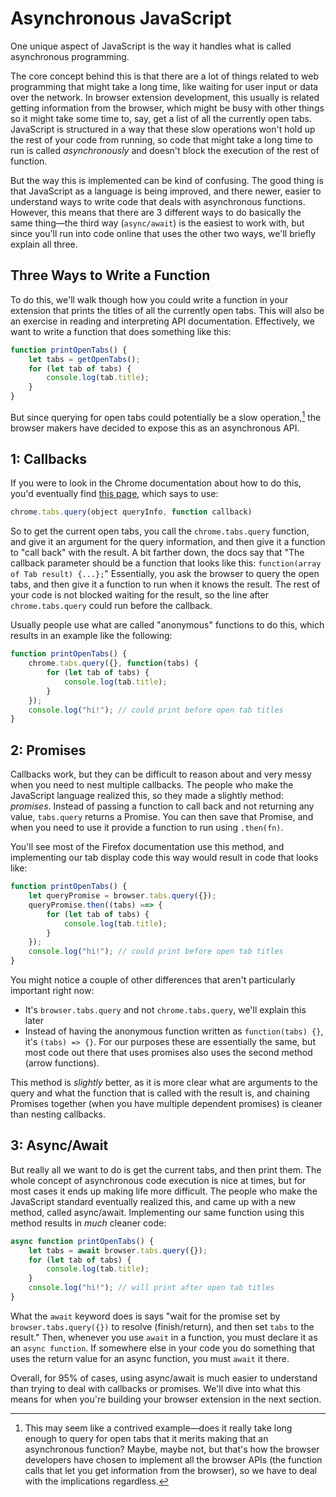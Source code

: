 # Asynchronous JavaScript

One unique aspect of JavaScript is the way it handles what is called asynchronous programming.

The core concept behind this is that there are a lot of things related to web programming that might take a long time, like waiting for user input or data over the network. In browser extension development, this usually is related getting information from the browser, which might be busy with other things so it might take some time to, say, get a list of all the currently open tabs. JavaScript is structured in a way that these slow operations won't hold up the rest of your code from running, so code that might take a long time to run is called *asynchronously* and doesn't block the execution of the rest of function.

But the way this is implemented can be kind of confusing. The good thing is that JavaScript as a language is being improved, and there newer, easier to understand ways to write code that deals with asynchronous functions. However, this means that there are 3 different ways to do basically the same thing—the third way (`async/await`) is the easiest to work with, but since you'll run into code online that uses the other two ways, we'll briefly explain all three.

## Three Ways to Write a Function

To do this, we'll walk though how you could write a function in your extension that prints the titles of all the currently open tabs. This will also be an exercise in reading and interpreting API documentation. Effectively, we want to write a function that does something like this:

```js
function printOpenTabs() {
    let tabs = getOpenTabs();
    for (let tab of tabs) {
        console.log(tab.title);
    }
}
```

But since querying for open tabs could potentially be a slow operation,[^1] the browser makers have decided to expose this as an asynchronous API.

[^1]: This may seem like a contrived example—does it really take long enough to query for open tabs that it merits making that an asynchronous function? Maybe, maybe not, but that's how the browser developers have chosen to implement all the browser APIs (the function calls that let you get information from the browser), so we have to deal with the implications regardless.

## 1: Callbacks

If you were to look in the Chrome documentation about how to do this, you'd eventually find [this page](https://developer.chrome.com/extensions/tabs#method-query), which says to use:

```js
chrome.tabs.query(object queryInfo, function callback)
```

So to get the current open tabs, you call the `chrome.tabs.query` function, and give it an argument for the query information, and then give it a function to "call back" with the result. A bit farther down, the docs say that "The callback parameter should be a function that looks like this: `function(array of Tab result) {...};`" Essentially, you ask the browser to query the open tabs, and then give it a function to run when it knows the result. The rest of your code is not blocked waiting for the result, so the line after `chrome.tabs.query` could run before the callback.

Usually people use what are called "anonymous" functions to do this, which results in an example like the following:

```js
function printOpenTabs() {
    chrome.tabs.query({}, function(tabs) {
        for (let tab of tabs) {
            console.log(tab.title);
        }
    });
    console.log("hi!"); // could print before open tab titles
}
```

## 2: Promises

Callbacks work, but they can be difficult to reason about and very messy when you need to nest multiple callbacks. The people who make the JavaScript language realized this, so they made a slightly method: *promises*. Instead of passing a function to call back and not returning any value, `tabs.query` returns a Promise. You can then save that Promise, and when you need to use it provide a function to run using `.then(fn)`.

You'll see most of the Firefox documentation use this method, and implementing our tab display code this way would result in code that looks like:

```js
function printOpenTabs() {
    let queryPromise = browser.tabs.query({});
    queryPromise.then((tabs) ==> {
        for (let tab of tabs) {
            console.log(tab.title);
        }
    });
    console.log("hi!"); // could print before open tab titles
}
```

You might notice a couple of other differences that aren't particularly important right now:
- It's `browser.tabs.query` and not `chrome.tabs.query`, we'll explain this later
- Instead of having the anonymous function written as `function(tabs) {}`, it's `(tabs) => {}`. For our purposes these are essentially the same, but most code out there that uses promises also uses the second method (arrow functions).

This method is *slightly* better, as it is more clear what are arguments to the query and what the function that is called with the result is, and chaining Promises together (when you have multiple dependent promises) is cleaner than nesting callbacks.

## 3: Async/Await

But really all we want to do is get the current tabs, and then print them. The whole concept of asynchronous code execution is nice at times, but for most cases it ends up making life more difficult. The people who make the JavaScript standard eventually realized this, and came up with a new method, called async/await. Implementing our same function using this method results in *much* cleaner code:

```js
async function printOpenTabs() {
    let tabs = await browser.tabs.query({});
    for (let tab of tabs) {
        console.log(tab.title);
    }
    console.log("hi!"); // will print after open tab titles
}
```

What the `await` keyword does is says "wait for the promise set by `browser.tabs.query({})` to resolve (finish/return), and then set `tabs` to the result." Then, whenever you use `await` in a function, you must declare it as an `async function`. If somewhere else in your code you do something that uses the return value for an async function, you must `await` it there.

Overall, for 95% of cases, using async/await is much easier to understand than trying to deal with callbacks or promises. We'll dive into what this means for when you're building your browser extension in the next section.